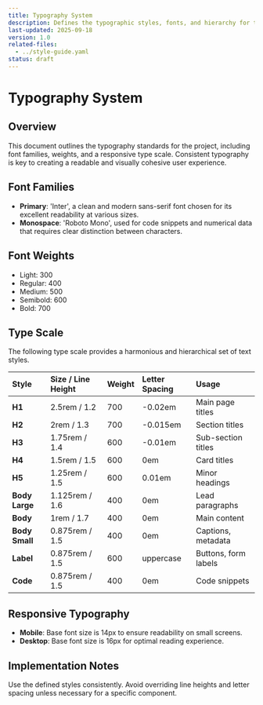 ```yaml
---
title: Typography System
description: Defines the typographic styles, fonts, and hierarchy for the Beer Game application.
last-updated: 2025-09-18
version: 1.0
related-files:
  - ../style-guide.yaml
status: draft
---
```


# Typography System

## Overview
This document outlines the typography standards for the project, including font families, weights, and a responsive type scale. Consistent typography is key to creating a readable and visually cohesive user experience.

## Font Families
- **Primary**: 'Inter', a clean and modern sans-serif font chosen for its excellent readability at various sizes.
- **Monospace**: 'Roboto Mono', used for code snippets and numerical data that requires clear distinction between characters.

## Font Weights
- Light: 300
- Regular: 400
- Medium: 500
- Semibold: 600
- Bold: 700

## Type Scale
The following type scale provides a harmonious and hierarchical set of text styles.

| Style | Size / Line Height | Weight | Letter Spacing | Usage |
| :--- | :--- | :--- | :--- | :--- |
| **H1** | 2.5rem / 1.2 | 700 | -0.02em | Main page titles |
| **H2** | 2rem / 1.3 | 700 | -0.015em | Section titles |
| **H3** | 1.75rem / 1.4 | 600 | -0.01em | Sub-section titles |
| **H4** | 1.5rem / 1.5 | 600 | 0em | Card titles |
| **H5** | 1.25rem / 1.5 | 600 | 0.01em | Minor headings |
| **Body Large** | 1.125rem / 1.6 | 400 | 0em | Lead paragraphs |
| **Body** | 1rem / 1.7 | 400 | 0em | Main content |
| **Body Small** | 0.875rem / 1.5 | 400 | 0em | Captions, metadata |
| **Label** | 0.875rem / 1.5 | 600 | uppercase | Buttons, form labels |
| **Code** | 0.875rem / 1.5 | 400 | 0em | Code snippets |

## Responsive Typography
- **Mobile**: Base font size is 14px to ensure readability on small screens.
- **Desktop**: Base font size is 16px for optimal reading experience.

## Implementation Notes
Use the defined styles consistently. Avoid overriding line heights and letter spacing unless necessary for a specific component.
